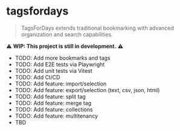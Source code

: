 # tagsfordays

> TagsForDays extends traditional bookmarking with advanced organization and search capabilities.

⚠️ **WIP: This project is still in development.** ⚠️

- TODO: Add more bookmarks and tags
- TODO: Add E2E tests via Playwright
- TODO: Add unit tests via Vitest
- TODO: Add CI/CD
- TODO: Add feature: import/selection
- TODO: Add feature: export/selection (text, csv, json, html)
- TODO: Add feature: split tag
- TODO: Add feature: merge tag
- TODO: Add feature: collections
- TODO: Add feature: multitenancy
- TBD
